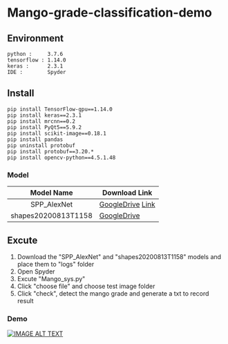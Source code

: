 # Mango-grade-classification-demo
## Environment
```
python :     3.7.6
tensorflow : 1.14.0
keras :      2.3.1
IDE :        Spyder
```
## Install
```
pip install TensorFlow-gpu==1.14.0
pip install keras==2.3.1
pip install mrcnn==0.2
pip install PyQt5==5.9.2
pip install scikit-image==0.18.1
pip install pandas
pip uninstall protobuf
pip install protobuf==3.20.*
pip install opencv-python==4.5.1.48
```
### Model
| Model Name           | Download Link    |
|:--------------------:| ---------------  |
| SPP_AlexNet          | [GoogleDrive](https://drive.google.com/drive/folders/1AoRSJfHSf889OiMLc-HR2lSibynYODIG?usp=sharing) [Link](http://ncyusclab.synology.me/model/)|
| shapes20200813T1158  | [GoogleDrive](https://drive.google.com/drive/folders/172CdJBEgfRXXKFbxkFHxNMQHs85ijNQR?usp=sharing)|

## Excute
1. Download the "SPP_AlexNet" and "shapes20200813T1158" models and place them to "logs" folder
2. Open Spyder
3. Excute "Mango_sys.py"
4. Click "choose file" and choose test image folder
5. Click "check", detect the mango grade and generate a txt to record result

### Demo
[![IMAGE ALT TEXT](http://img.youtube.com/vi/g52fmQ8ifak/0.jpg)](https://www.youtube.com/watch?v=g52fmQ8ifak "Mango grade classification demo")

